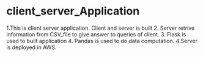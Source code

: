 
# client_server_Application

1.This is client server application.
  Client and server is built
2. Server retrive information from CSV_file to give answer to queries of client.
3. Flask is used to built application
4. Pandas is used to do data computation.
4.Server is deployed in AWS. 
